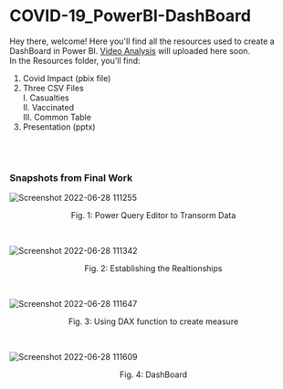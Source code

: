 # COVID-19_PowerBI-DashBoard

Hey there, welcome! Here you'll find all the resources used to create a DashBoard in Power BI. [Video Analysis]() will uploaded here soon. </br>
In the Resources folder, you'll find:

1. Covid Impact (pbix file)
2. Three CSV Files </br>
  I. Casualties </br>
  II. Vaccinated </br>
  III. Common Table </br>
3. Presentation (pptx)

</br></br>

### Snapshots from Final Work

![Screenshot 2022-06-28 111255](https://user-images.githubusercontent.com/91784043/176102737-36b5575f-9da7-46e9-80cf-32d6710a0d9f.png)
<p align = "center">
Fig. 1: Power Query Editor to Transorm Data
</p>
 </br>

![Screenshot 2022-06-28 111342](https://user-images.githubusercontent.com/91784043/176102750-aab40e40-7a2b-4a5d-8f3d-904a3b7ada7a.png)
<p align = "center">
Fig. 2: Establishing the Realtionships
</p>
 </br>



![Screenshot 2022-06-28 111647](https://user-images.githubusercontent.com/91784043/176102769-0c72bf1e-5762-44b8-a61e-2cd4e63cf26c.png)
<p align = "center">
Fig. 3: Using DAX function to create measure
</p>
 </br>
 
 
 ![Screenshot 2022-06-28 111609](https://user-images.githubusercontent.com/91784043/176102759-af67e3b0-fcbc-4846-a6ff-a1bc0c73af85.png)
<p align = "center">
Fig. 4: DashBoard
</p>
 </br>
